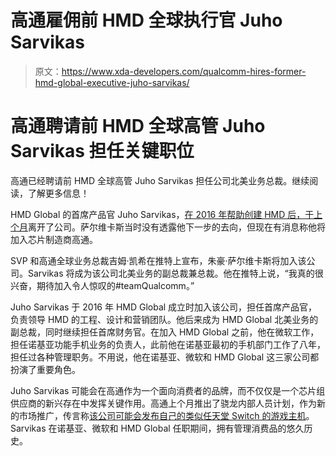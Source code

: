 # 高通雇佣前 HMD 全球执行官 Juho Sarvikas

> 原文：<https://www.xda-developers.com/qualcomm-hires-former-hmd-global-executive-juho-sarvikas/>

# 高通聘请前 HMD 全球高管 Juho Sarvikas 担任关键职位

高通已经聘请前 HMD 全球高管 Juho Sarvikas 担任公司北美业务总裁。继续阅读，了解更多信息！

HMD Global 的首席产品官 Juho Sarvikas，[在 2016 年帮助创建 HMD 后，于上个月](https://www.xda-developers.com/juho-sarvikas-leaves-hmd-global-kyle-kiang-leaves-oneplus/)离开了公司。萨尔维卡斯当时没有透露他下一步的去向，但现在有消息称他将加入芯片制造商高通。

SVP 和高通全球业务总裁吉姆·凯希在推特上宣布，朱豪·萨尔维卡斯将加入该公司。Sarvikas 将成为该公司北美业务的副总裁兼总裁。他在推特上说，“我真的很兴奋，期待加入令人惊叹的#teamQualcomm。”

Juho Sarvikas 于 2016 年 HMD Global 成立时加入该公司，担任首席产品官，负责领导 HMD 的工程、设计和营销团队。他后来成为 HMD Global 北美业务的副总裁，同时继续担任首席财务官。在加入 HMD Global 之前，他在微软工作，担任诺基亚功能手机业务的负责人，此前他在诺基亚最初的手机部门工作了八年，担任过各种管理职务。不用说，他在诺基亚、微软和 HMD Global 这三家公司都扮演了重要角色。

Juho Sarvikas 可能会在高通作为一个面向消费者的品牌，而不仅仅是一个芯片组供应商的新兴存在中发挥关键作用。高通上个月推出了骁龙内部人员计划，作为新的市场推广，传言称[该公司可能会发布自己的类似任天堂 Switch 的游戏主机](https://www.xda-developers.com/qualcomm-working-nintendo-switch-clone-running-android/)。Sarvikas 在诺基亚、微软和 HMD Global 任职期间，拥有管理消费品的悠久历史。